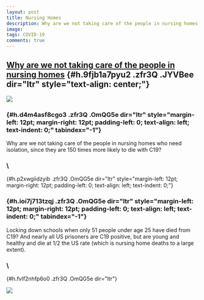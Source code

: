 ```yaml
---
layout: post
title: Nursing Homes
description: Why are we not taking care of the people in nursing homes
image: 
tags: COVID-19
comments: true
---
```


[Why are we not taking care of the people in nursing homes](https://www.google.com/url?q=https%3A%2F%2Fwww.linkedin.com%2Fpulse%2Fpa-covid-19-data-511-vulnerable-deaths-tests-reported-claire-smyth%2F&sa=D&sntz=1&usg=AFQjCNFbAdfIFexCYPaHu3GKhWBDBiTliQ) {#h.9fjb1a7pyu2 .zfr3Q .JYVBee dir="ltr" style="text-align: center;"}
-----------------------------------------------------------------------------------------------------------------------------------------------------------------------------------------------------------------------------------------------------------

[![](https://lh5.googleusercontent.com/S1FzdnZ6IDAPCZC0HSE9_go9EnU6tlQyFspTZNB9ff4jzIcf1LsFCM4JkF8AC5_3SBP7MoNkM_5fPFqn7WXsw7fTBu5ohXZO_elJvAqgzfzg19HbVTo=w1280)](https://www.google.com/url?q=https%3A%2F%2Fredcap.med.usc.edu%2Fsurveys%2F%3Fs%3DJ7KEL4YTKT&sa=D&sntz=1&usg=AFQjCNGgmJPVlIxKzdq9Pd16K5HC0kstRQ)

###  {#h.d4m4asf8cgo3 .zfr3Q .OmQG5e dir="ltr" style="margin-left: 12pt; margin-right: 12pt; padding-left: 0; text-align: left; text-indent: 0;" tabindex="-1"}

[](#h.d4m4asf8cgo3)

Why are we not taking care of the people in nursing homes who need
isolation, since they are 150 times more likely to die with C19?

### \
 {#h.p2xwgiidzyib .zfr3Q .OmQG5e dir="ltr" style="margin-left: 12pt; margin-right: 12pt; padding-left: 0; text-align: left; text-indent: 0;"}

###  {#h.ioi7j713tzqj .zfr3Q .OmQG5e dir="ltr" style="margin-left: 12pt; margin-right: 12pt; padding-left: 0; text-align: left; text-indent: 0;" tabindex="-1"}

[](#h.ioi7j713tzqj)

Locking down schools when only 51 people under age 25 have died from
C19? And nearly all US prisoners are C19 positive, but are young and
healthy and die at 1/2 the US rate (which is nursing home deaths to a
large extent).

### \
 {#h.fvlf2nhfp6o0 .zfr3Q .OmQG5e dir="ltr"}

![](https://lh6.googleusercontent.com/BvdbK4u2YnzY6JopdSbTdheo56JuF2w0ooFsf0-7nc0JzjYCiSSyY-y1xj42_6chsr8YwNheQN8hBcCVpTfU134Yd6qULvYJA1iyms6dcHt11mVF2p0=w1280)
